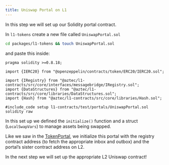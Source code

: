 ```yaml
---
title: Uniswap Portal on L1
---
```


In this step we will set up our Solidity portal contract.

In `l1-tokens` create a new file called `UniswapPortal.sol`

```bash
cd packages/l1-tokens && touch UniswapPortal.sol
```

and paste this inside:
```solidity
pragma solidity >=0.8.18;

import {IERC20} from "@openzeppelin/contracts/token/ERC20/IERC20.sol";

import {IRegistry} from "@aztec/l1-contracts/src/core/interfaces/messagebridge/IRegistry.sol";
import {DataStructures} from "@aztec/l1-contracts/src/core/libraries/DataStructures.sol";
import {Hash} from "@aztec/l1-contracts/src/core/libraries/Hash.sol";

#include_code setup l1-contracts/test/portals/UniswapPortal.sol solidity raw
```

In this set up we defined the `initialize()` function and a struct (`LocalSwapVars`) to manage assets being swapped.

Like we saw in the [TokenPortal](../token_portal/depositing_to_aztec.md), we initialize this portal with the registry contract address (to fetch the appropriate inbox and outbox) and the portal’s sister contract address on L2.

In the next step we will set up the appropriate L2 Uniswap contract!